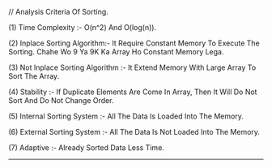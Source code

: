 // Analysis Criteria Of Sorting. 

(1) Time Complexity :- O(n^2) And O(log(n)).

(2) Inplace Sorting Algorithm:- It Require Constant Memory To Execute The Sorting. Chahe Wo 9 Ya 9K Ka Array Ho Constant Memory Lega. 

(3) Not Inplace Sorting Algorithm :- It Extend Memory With Large Array To Sort The Array.

(4) Stability :- If Duplicate Elements Are Come In Array, Then It Will Do Not Sort And Do Not Change Order. 

(5) Internal Sorting System :- All The Data Is Loaded Into The Memory. 

(6) External Sorting System :- All The Data Is Not Loaded Into The Memory. 

(7) Adaptive :- Already Sorted Data Less Time. 

---